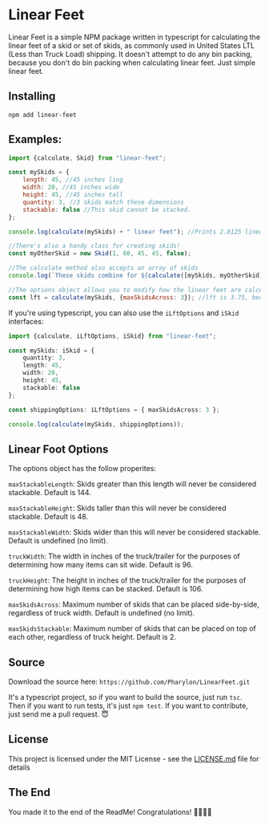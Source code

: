 # Linear Feet

Linear Feet is a simple NPM package written in typescript for calculating the linear feet of a skid or set of skids, as commonly used in United States LTL (Less than Truck Load) shipping. It doesn't attempt to do any bin packing, because you don't do bin packing when calculating linear feet. Just simple linear feet.

## Installing

```
npm add linear-feet
```

## Examples:

```javascript
import {calculate, Skid} from "linear-feet";

const mySkids = {
    length: 45, //45 inches ling
    width: 20, //45 inches wide
    height: 45, //45 inches tall
    quantity: 3, //3 skids match these dimensions
    stackable: false //This skid cannot be stacked.
};

console.log(calculate(mySkids) + " linear feet"); //Prints 2.8125 linear feet

//There's also a handy class for creating skids!
const myOtherSkid = new Skid(1, 60, 45, 45, false);

//The calculate method also accepts an array of skids
console.log(`These skids combine for ${calculate([mySkids, myOtherSkid])} linear feet`); //These skids combine for 5.3125 linear feet

//The options object allows you to modify how the linear feet are calculated
const lft = calculate(mySkids, {maxSkidsAcross: 3}); //lft is 3.75, because we're only allowing 3 skids wide
```


If you're using typescript, you can also use the `iLftOptions` and `iSkid` interfaces:

```typescript
import {calculate, iLftOptions, iSkid} from "linear-feet";

const mySkids: iSkid = {
    quantity: 3,
    length: 45,
    width: 20,
    height: 45, 
    stackable: false 
};

const shippingOptions: iLftOptions = { maxSkidsAcross: 3 };

console.log(calculate(mySkids, shippingOptions)); 

```

## Linear Foot Options

The options object has the follow properites:

`maxStackableLength`: Skids greater than this length will never be considered stackable. Default is 144.

`maxStackableHeight`: Skids taller than this will never be considered stackable. Default is 48.

`maxStackableWidth`: Skids wider than this will never be considered stackable. Default is undefined (no limit).

`truckWidth`: The width in inches of the truck/trailer for the purposes of determining how many items can sit wide. Default is 96.

`truckHeight`: The height in inches of the truck/trailer for the purposes of determining how high items can be stacked. Default is 106.

`maxSkidsAcross`: Maximum number of skids that can be placed side-by-side, regardless of truck width. Default is undefined (no limit).

`maxSkidsStackable`: Maximum number of skids that can be placed on top of each other, regardless of truck height. Default is 2.



## Source

Download the source here: `https://github.com/Pharylon/LinearFeet.git`

It's a typescript project, so if you want to build the source, just run `tsc`.  Then if you want to run tests, it's just `npm test`.
If you want to contribute, just send me a pull request. 😇


## License

This project is licensed under the MIT License - see the [LICENSE.md](LICENSE.md) file for details


## The End

You made it to the end of the ReadMe! Congratulations! 🎉🍰🎈💃